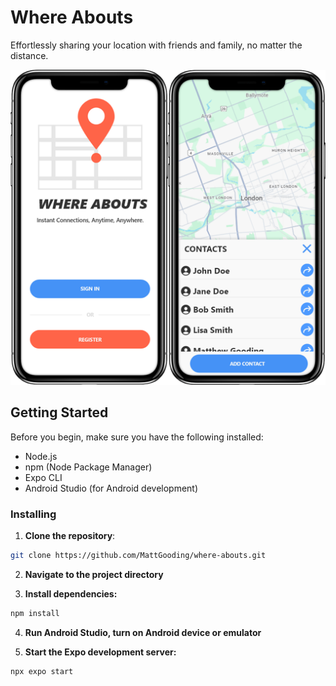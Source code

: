 # Where Abouts

Effortlessly sharing your location with friends and family, no matter the distance.

![Screenshot](/assets/ScreenShots.png)

## Getting Started

Before you begin, make sure you have the following installed:

- Node.js
- npm (Node Package Manager)
- Expo CLI
- Android Studio (for Android development)

### Installing

1. **Clone the repository**:
```bash
git clone https://github.com/MattGooding/where-abouts.git
```
2. **Navigate to the project directory**

3. **Install dependencies:**
```bash
npm install
```

4. **Run Android Studio, turn on Android device or emulator**

5. **Start the Expo development server:**
```bash
npx expo start
```